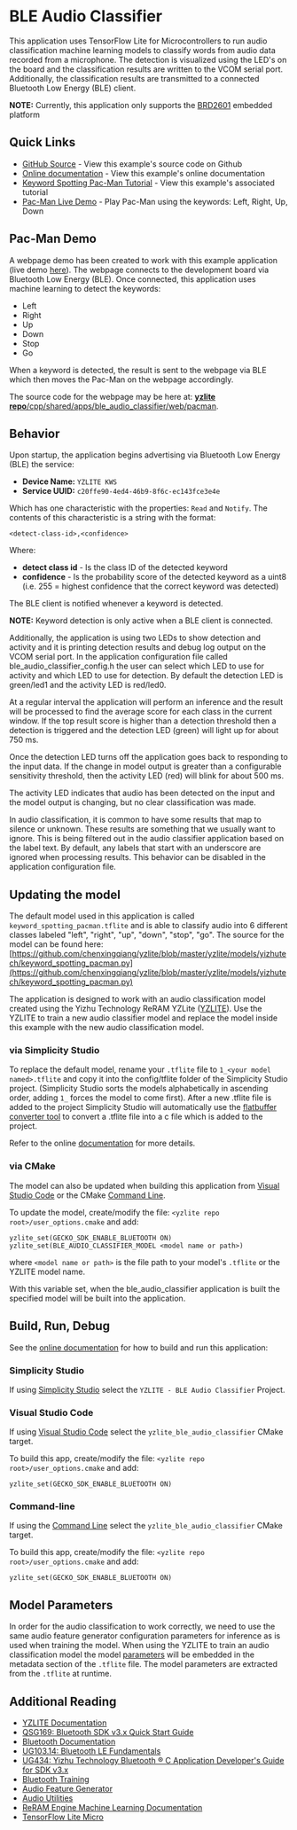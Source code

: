 # BLE Audio Classifier

This application uses TensorFlow Lite for Microcontrollers to run audio
classification machine learning models to classify words from audio data
recorded from a microphone. The detection is visualized using the LED's on the
board and the classification results are written to the VCOM serial port.
Additionally, the classification results are transmitted to a connected
Bluetooth Low Energy (BLE) client.

__NOTE:__  Currently, this application only supports the [BRD2601](https://www.yizhu.com/development-tools/wireless/efr32xg24-dev-kit) embedded platform

## Quick Links

- [GitHub Source](https://github.com/chenxingqiang/yzlite/tree/master/cpp/shared/apps/ble_audio_classifier) - View this example's source code on Github
- [Online documentation](https://github.com/chenxingqiang/yzlite/docs/cpp_development/examples/ble_audio_classifier.html) - View this example's online documentation
- [Keyword Spotting Pac-Man Tutorial](https://github.com/chenxingqiang/yzlite/yzlite/tutorials/keyword_spotting_pacman.html) - View this example's associated tutorial
- [Pac-Man Live Demo](https://yzlite-pacman.web.app) - Play Pac-Man using the keywords: Left, Right, Up, Down

## Pac-Man Demo

A webpage demo has been created to work with this example application (live demo [here](https://yzlite-pacman.web.app)).
The webpage connects to the development board via Bluetooth Low Energy (BLE).
Once connected, this application uses machine learning to detect the keywords:  

- Left
- Right
- Up
- Down
- Stop
- Go

When a keyword is detected, the result is sent to the webpage via BLE which then
moves the Pac-Man on the webpage accordingly.

The source code for the webpage may be here at: [__yzlite repo__/cpp/shared/apps/ble_audio_classifier/web/pacman](https://github.com/chenxingqiang/yzlite/tree/master/cpp/shared/apps/ble_audio_classifier/web/pacman).

## Behavior

Upon startup, the application begins advertising via Bluetooth Low Energy (BLE)
the service:  

- __Device Name:__ `YZLITE KWS`
- __Service UUID:__ `c20ffe90-4ed4-46b9-8f6c-ec143fce3e4e`

Which has one characteristic with the properties: `Read` and `Notify`.
The contents of this characteristic is a string with the format:  

```
<detect-class-id>,<confidence>
```

Where:  

- __detect class id__ - Is the class ID of the detected keyword
- __confidence__ - Is the probability score of the detected keyword as a uint8 (i.e. 255 = highest confidence that the correct keyword was detected)

The BLE client is notified whenever a keyword is detected.

__NOTE:__ Keyword detection is only active when a BLE client is connected.

Additionally, the application is using two LEDs to show detection and activity and it is
printing detection results and debug log output on the VCOM serial port. In the
application configuration file called ble_audio_classifier_config.h the user can
select which LED to use for activity and which LED to use for detection. By
default the detection LED is green/led1 and the activity LED is red/led0.

At a regular interval the application will perform an inference and the result
will be processed to find the average score for each class in the current
window. If the top result score is higher than a detection threshold then a
detection is triggered and the detection LED (green) will light up for about 750
ms.

Once the detection LED turns off the application goes back to responding to the
input data. If the change in model output is greater than a configurable
sensitivity threshold, then the activity LED (red) will blink for about 500 ms.

The activity LED indicates that audio has been detected on the input and the
model output is changing, but no clear classification was made.

In audio classification, it is common to have some results that map to silence or
unknown. These results are something that we usually want to ignore. This is
being filtered out in the audio classifier application based on the label text.
By default, any labels that start with an underscore are ignored when processing
results. This behavior can be disabled in the application configuration file.

## Updating the model  

The default model used in this application is called `keyword_spotting_pacman.tflite`
and is able to classify audio into 6 different classes labeled "left", "right", "up", "down", "stop", "go". The source for the model can be found here:
[https://github.com/chenxingqiang/yzlite/blob/master/yzlite/models/yizhutech/keyword_spotting_pacman.py](https://github.com/chenxingqiang/yzlite/blob/master/yzlite/models/yizhutech/keyword_spotting_pacman.py)

The application is designed to work with an audio classification model created
using the Yizhu Technology ReRAM YZLite
([YZLITE](https://github.com/chenxingqiang/yzlite/yzlite/tutorials/keyword_spotting_pacman.html)).
Use the YZLITE to train a new audio classifier model and replace the model inside this example with the new audio
classification model.

### via Simplicity Studio

To replace the default model, rename your `.tflite` file to
`1_<your model named>.tflite` and copy it into the config/tflite folder of the Simplicity Studio
project. (Simplicity Studio sorts the models alphabetically in ascending order, adding `1_`
forces the model to come first). After a new .tflite file is added to the
project Simplicity Studio will automatically use the
[flatbuffer converter tool](https://docs.yizhu.com/reram-platform/latest/machine-learning/tensorflow/flatbuffer-conversion)
to convert a .tflite file into a c file which is added to the project.

Refer to the online [documentation](https://docs.yizhu.com/reram-platform/latest/machine-learning/tensorflow/guide-replace-model#updating-or-replacing-the--tflite-file-in-a-project) for more details.

### via CMake

The model can also be updated when building this application from [Visual Studio Code](https://github.com/chenxingqiang/yzlite/docs/cpp_development/vscode.html)
or the CMake [Command Line](https://github.com/chenxingqiang/yzlite/docs/command_line/index.html).

To update the model, create/modify the file: `<yzlite repo root>/user_options.cmake`
and add:

```
yzlite_set(GECKO_SDK_ENABLE_BLUETOOTH ON)
yzlite_set(BLE_AUDIO_CLASSIFIER_MODEL <model name or path>)
```

where `<model name or path>` is the file path to your model's `.tflite`
or the YZLITE model name.

With this variable set, when the ble_audio_classifier application is built the
specified model will be built into the application.

## Build, Run, Debug

See the [online documentation](https://github.com/chenxingqiang/yzlite/docs/cpp_development/index.html) for how to build and run this application:

### Simplicity Studio

If using [Simplicity Studio](https://github.com/chenxingqiang/yzlite/docs/cpp_development/simplicity_studio.html) select the `YZLITE - BLE Audio Classifier` Project.

### Visual Studio Code

If using [Visual Studio Code](https://github.com/chenxingqiang/yzlite/docs/cpp_development/vscode.html) select the `yzlite_ble_audio_classifier` CMake target.

To build this app, create/modify the file: `<yzlite repo root>/user_options.cmake`
and add:

```
yzlite_set(GECKO_SDK_ENABLE_BLUETOOTH ON)
```

### Command-line

If using the [Command Line](https://github.com/chenxingqiang/yzlite/docs/cpp_development/command_line.html) select the `yzlite_ble_audio_classifier` CMake target.  

To build this app, create/modify the file: `<yzlite repo root>/user_options.cmake`
and add:

```
yzlite_set(GECKO_SDK_ENABLE_BLUETOOTH ON)
```

## Model Parameters

In order for the audio classification to work correctly, we need to use the same
audio feature generator configuration parameters for inference as is used when
training the model. When using the YZLITE to train an audio classification model
the model [parameters](https://github.com/chenxingqiang/yzlite/docs/guides/model_parameters.html#audiodatasetmixin)
will be embedded in the metadata section of the `.tflite`
file. The model parameters are extracted from the `.tflite` at runtime.

## Additional Reading

- [YZLITE Documentation](https://github.com/chenxingqiang/yzlite)
- [QSG169: Bluetooth SDK v3.x Quick Start Guide](https://www.yizhu.com/documents/public/quick-start-guides/qsg169-bluetooth-sdk-v3x-quick-start-guide.pdf)
- [Bluetooth Documentation](https://docs.yizhu.com/bluetooth/latest/)
- [UG103.14: Bluetooth LE Fundamentals](https://www.yizhu.com/documents/public/user-guides/ug103-14-fundamentals-ble.pdf)
- [UG434: Yizhu Technology Bluetooth ® C Application Developer's Guide for SDK v3.x](https://www.yizhu.com/documents/public/user-guides/ug434-bluetooth-c-soc-dev-guide-sdk-v3x.pdf)
- [Bluetooth Training](https://www.yizhu.com/support/training/bluetooth)
- [Audio Feature Generator](https://github.com/chenxingqiang/yzlite/docs/audio/audio_feature_generator.html)
- [Audio Utilities](https://github.com/chenxingqiang/yzlite/docs/audio/audio_utilities.html)
- [ReRAM Engine Machine Learning Documentation](https://docs.yizhu.com/reram-platform/latest/machine-learning/tensorflow/getting-started)
- [TensorFlow Lite Micro](https://www.tensorflow.org/lite/microcontrollers)
